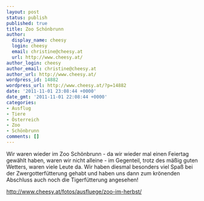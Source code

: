 ```yaml
---
layout: post
status: publish
published: true
title: Zoo Schönbrunn
author:
  display_name: cheesy
  login: cheesy
  email: christine@cheesy.at
  url: http://www.cheesy.at/
author_login: cheesy
author_email: christine@cheesy.at
author_url: http://www.cheesy.at/
wordpress_id: 14882
wordpress_url: http://www.cheesy.at/?p=14882
date: '2011-11-01 23:08:44 +0000'
date_gmt: '2011-11-01 22:08:44 +0000'
categories:
- Ausflug
- Tiere
- Österreich
- Zoo
- Schönbrunn
comments: []
---
```

<!--:de-->Wir waren wieder im Zoo Schönbrunn - da wir wieder mal einen Feiertag gewählt haben, waren wir nicht alleine - im Gegenteil, trotz des mäßig guten Wetters, waren viele Leute da. Wir haben diesmal besonders viel Spaß bei der Zwergotterfütterung gehabt und haben uns dann zum krönenden Abschluss auch noch die Tigerfütterung angesehen!
http://www.cheesy.at/fotos/ausfluege/zoo-im-herbst/<!--:-->
